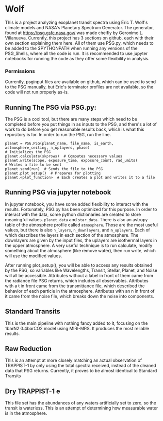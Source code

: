 # Wolf
This is a project analyzing exoplanet transit spectra using Eric T. Wolf's climate models and NASA's Planetary Spectrum Generator. The generator, found at https://psg.gsfc.nasa.gov/ was made cheifly by Geronimo L. Villanueva. Currently, this project has 3 sections on github, each with their own section explaining them here. All of them use PSG.py, which needs to be added to the $PYTHONPATH when running any versions of the PSG_Shells, where all the code is run. It is recommended to use jupyter notebooks for running the code as they offer some flexibility in analysis.

### Permissions
Currently, psginput files are available on github, which can be used to send to the PSG manually, but Eric's terminator profiles are not available, so the code will not run properly as-is.

## Running The PSG via PSG.py:
The PSG is a cool tool, but there are many steps which need to be completed before you put things in as inputs to the PSG, and there's a lot of work to do before you get reasonable results back, which is what this repository is for. In order to run the PSG, run the line.

```
planet = PSG.PSG(planet_name, file_name, is_earth, astmosphere_ceiling, n_uplayers, phase)
# Initializes the PSG
planet.calculate(skprows)  # Computes necessary values
planet.write(scope, exposure_time, exposure_count, rad_units)
# Writes a file to be sent
planet.send(run)  # Sends the file to the PSG
planet.plot_setup()  # Prepares for plotting
planet.<plot_function>  # Each creates a plot and writes it to a file
```

## Running  PSG via jupyter notebook
In jupyter notebook, you have some added flexibility to interact with the results. Fortunately, PSG.py has been optimized for this purpose. In order to interact with the data, some python dictionaries are created to store meaningful values. `planet_data` and `star_data`. There is also an astropy table of the atmosphere profile called `atmosphere`. Those are the most useful values, but there is also `n_layers`, `n_downlayers`, and `n_uplayers`. Each of which describes the layers in each section of the atmosphere. The downlayers are given by the input files, the uplayers are isothermal layers in the upper atmosphere. A very useful technique is to run calculate, modify something about the atmosphere (like remove water), then run write, which will use the modified values.

After running plot_setup(), you will be able to access any results obtained by the PSG, so variables like Wavelengths, Transit, Stellar, Planet, and Noise will all be accessible. Attributes without a label in front of them came from the radiance file PSG returns, which includes all observables. Attributes with a t in front came from the transmittance file, which described the behavior of each particle in the atmosphere. Attributes with an n in front of it came from the noise file, which breaks down the noise into components.
## Standard Transits
This is the main pipeline with nothing fancy added to it, focusing on the 1barN2 0.4barCO2 model using MIRI-MRS. It produces the most reliable results.

## Raw Reduction
This is an attempt at more closely matching an actual observation of TRAPPIST-1 by only using the total spectra received, instead of the cleaned data that PSG returns. Currently, it proves to be almost identical to Standard Transits

## Dry TRAPPIST-1 e
This file set has the abundances of any waters artificially set to zero, so the transit is waterless. This is an attempt of determining how measurable water is in the atmosphere.
